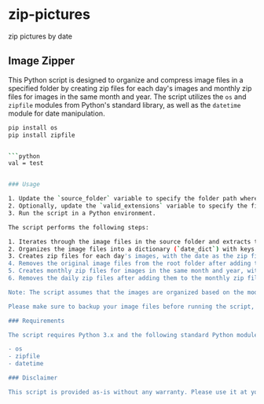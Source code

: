 # zip-pictures
zip pictures by date 


## Image Zipper

This Python script is designed to organize and compress image files in a specified folder by creating zip files for each day's images and monthly zip files for images in the same month and year. The script utilizes the `os` and `zipfile` modules from Python's standard library, as well as the `datetime` module for date manipulation.

```bash
pip install os
pip install zipfile


```python
val = test


### Usage

1. Update the `source_folder` variable to specify the folder path where your image files are located.
2. Optionally, update the `valid_extensions` variable to specify the file extensions of the image files you want to include. By default, `.jpg`, `.jpeg`, and `.png` extensions are included.
3. Run the script in a Python environment.

The script performs the following steps:

1. Iterates through the image files in the source folder and extracts the modification date information.
2. Organizes the image files into a dictionary (`date_dict`) with keys as the modification dates in the format of `YYYY-MM-DD` and values as the corresponding image file paths.
3. Creates zip files for each day's images, with the date as the zip file name, and adds the image files to the respective zip files.
4. Removes the original image files from the root folder after adding them to the zip files.
5. Creates monthly zip files for images in the same month and year, with the format of `YYYY-MM.zip`, and adds the daily zip files for the corresponding month and year to the monthly zip files.
6. Removes the daily zip files after adding them to the monthly zip files.

Note: The script assumes that the images are organized based on the modification date of the files. If you want to use the creation date instead, you can update the `datetime.fromtimestamp(os.path.getmtime(image_file_path))` to `datetime.fromtimestamp(os.path.getctime(image_file_path))` in the script.

Please make sure to backup your image files before running the script, as it removes the original image files from the root folder after zipping them.

### Requirements

The script requires Python 3.x and the following standard Python modules:

- os
- zipfile
- datetime

### Disclaimer

This script is provided as-is without any warranty. Please use it at your own risk. Always make sure to backup your files before running any script that modifies or deletes files.
